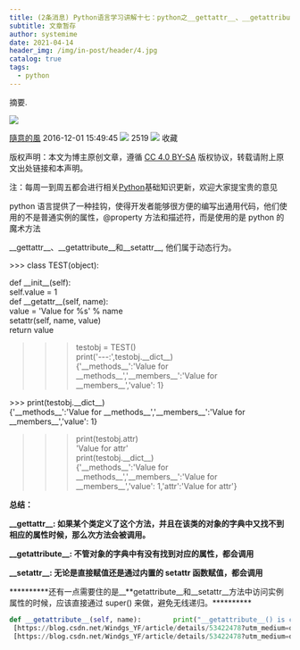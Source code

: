 ```yaml
---
title: (2条消息) Python语言学习讲解十七：python之__gettattr__、__getattribute__和__setattr__详解_随意的风的专栏-CSDN博客
subtitle: 文章暂存
author: systemime
date: 2021-04-14
header_img: /img/in-post/header/4.jpg
catalog: true
tags:
  - python
---
```

摘要.

<!-- more -->
![](https://csdnimg.cn/release/blogv2/dist/pc/img/original.png)

[隨意的風](https://blog.csdn.net/Windgs_YF) 2016-12-01 15:49:45 ![](https://csdnimg.cn/release/blogv2/dist/pc/img/articleReadEyes.png)
 2519 ![](https://csdnimg.cn/release/blogv2/dist/pc/img/tobarCollect.png)
 收藏 

版权声明：本文为博主原创文章，遵循 [CC 4.0 BY-SA](http://creativecommons.org/licenses/by-sa/4.0/) 版权协议，转载请附上原文出处链接和本声明。

注：每周一到周五都会进行相关[Python](http://lib.csdn.net/base/11)基础知识更新，欢迎大家提宝贵的意见

python 语言提供了一种挂钩，使得开发者能够很方便的编写出通用代码，他们使用的不是普通实例的属性，@property 方法和描述符，而是使用的是 python 的魔术方法

\_\_gettattr\_\_、\_\_getattribute\_\_和\_\_setattr\_\_, 他们属于动态行为。

\>>> class TEST(object):

def \_\_init\_\_(self):  
self.value = 1  
def \_\_getattr\_\_(self, name):  
value = 'Value for %s' % name  
setattr(self, name, value)  
return value  
>>> testobj = TEST()  
>>> print('---:',testobj.\_\_dict\_\_)  
{'\_\_methods\_\_':'Value for \_\_methods\_\_','\_\_members\_\_':'Value for \_\_members\_\_','value': 1}

\>>> print(testobj.\_\_dict\_\_)  
{'\_\_methods\_\_':'Value for \_\_methods\_\_','\_\_members\_\_':'Value for \_\_members\_\_','value': 1}  
>>> print(testobj.attr)  
'Value for attr'  
>>> print(testobj.\_\_dict\_\_)  
{'\_\_methods\_\_':'Value for \_\_methods\_\_','\_\_members\_\_':'Value for \_\_members\_\_','value': 1,'attr':'Value for attr'}

**总结：** 

**\_\_gettattr\_\_: 如果某个类定义了这个方法，并且在该类的对象的字典中又找不到相应的属性时候，那么次方法会被调用。** 

**\_\_getattribute\_\_: 不管对象的字典中有没有找到对应的属性，都会调用**

**\_\_setattr\_\_: 无论是直接赋值还是通过内置的 setattr 函数赋值，都会调用**

**\*\*\*\*\*\*\*\*还有一点需要住的是\_\_**getattribute\_\_和\_\_setattr\_\_方法中访问实例属性的时候，应该直接通过 super() 来做，避免无线递归。\*\*\*\*\*\*\*\*\*\*

```python
def __getattribute__(self, name):        print("__getattribute__() is called name =", name)return object.__getattribute__(self, name)def __getattr__(self, name):        print("__getattr__() is called name =", name)return name + " from getattr"def __get__(self, instance, owner):        print("__get__() is called instance = {} owner = {}".format(instance, owner))if __name__ == '__main__':    print('-----------存在的属性：__getattribute__------------\n')    print('-----------不存在的属性__getattribute__ ---》 __getattr__------------\n')    print('----------类直接访问成员（实现了__get__的类）都会先经过__get__函数-------------\n')    print('-----------对象直接访问成员（实现了__get__的类）都会先经过__get__函数------------\n')    print('----------类把直接访问成员（实现了__get__的类）中存在的属性：__get__ --> __getattribute__  -------------\n')    print('-----------对象直接访问成员（实现了__get__的类）中不存在的属性：__get__ --> __getattribute__ -->__getattr__ ------------\n')``` 
 [https://blog.csdn.net/Windgs_YF/article/details/53422478?utm_medium=distribute.pc_relevant.none-task-blog-BlogCommendFromBaidu-15.control&dist_request_id=&depth_1-utm_source=distribute.pc_relevant.none-task-blog-BlogCommendFromBaidu-15.control](https://blog.csdn.net/Windgs_YF/article/details/53422478?utm_medium=distribute.pc_relevant.none-task-blog-BlogCommendFromBaidu-15.control&dist_request_id=&depth_1-utm_source=distribute.pc_relevant.none-task-blog-BlogCommendFromBaidu-15.control) 
 [https://blog.csdn.net/Windgs_YF/article/details/53422478?utm_medium=distribute.pc_relevant.none-task-blog-BlogCommendFromBaidu-15.control&dist_request_id=&depth_1-utm_source=distribute.pc_relevant.none-task-blog-BlogCommendFromBaidu-15.control](https://blog.csdn.net/Windgs_YF/article/details/53422478?utm_medium=distribute.pc_relevant.none-task-blog-BlogCommendFromBaidu-15.control&dist_request_id=&depth_1-utm_source=distribute.pc_relevant.none-task-blog-BlogCommendFromBaidu-15.control)
````
